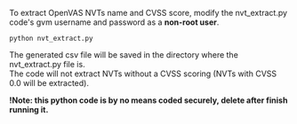 To extract OpenVAS NVTs name and CVSS score, modify the nvt_extract.py code's gvm username and password as a **non-root user**.
```
python nvt_extract.py
```
The generated csv file will be saved in the directory where the nvt_extract.py file is. </br>
The code will not extract NVTs without a CVSS scoring (NVTs with CVSS 0.0 will be extracted). </br>

**!Note: this python code is by no means coded securely, delete after finish running it.**
